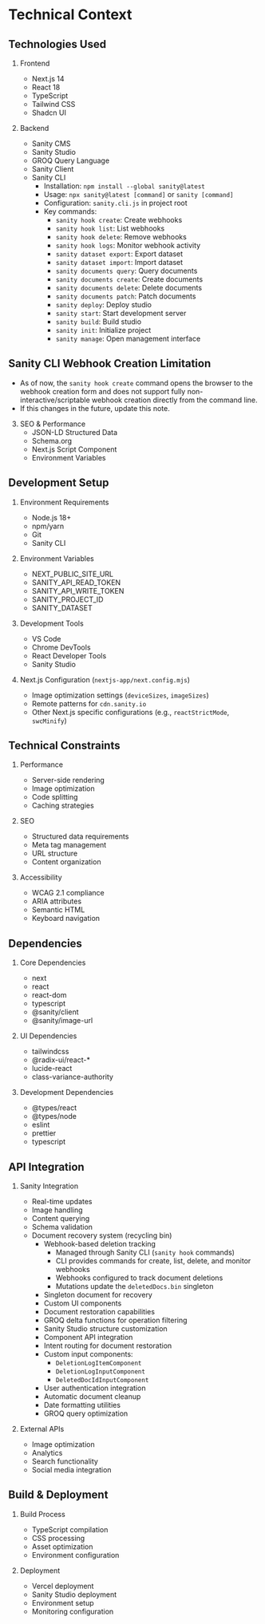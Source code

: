 # Technical Context

## Technologies Used

1. Frontend

   - Next.js 14
   - React 18
   - TypeScript
   - Tailwind CSS
   - Shadcn UI

2. Backend

   - Sanity CMS
   - Sanity Studio
   - GROQ Query Language
   - Sanity Client
   - Sanity CLI
     - Installation: `npm install --global sanity@latest`
     - Usage: `npx sanity@latest [command]` or `sanity [command]`
     - Configuration: `sanity.cli.js` in project root
     - Key commands:
       - `sanity hook create`: Create webhooks
       - `sanity hook list`: List webhooks
       - `sanity hook delete`: Remove webhooks
       - `sanity hook logs`: Monitor webhook activity
       - `sanity dataset export`: Export dataset
       - `sanity dataset import`: Import dataset
       - `sanity documents query`: Query documents
       - `sanity documents create`: Create documents
       - `sanity documents delete`: Delete documents
       - `sanity documents patch`: Patch documents
       - `sanity deploy`: Deploy studio
       - `sanity start`: Start development server
       - `sanity build`: Build studio
       - `sanity init`: Initialize project
       - `sanity manage`: Open management interface

## Sanity CLI Webhook Creation Limitation

- As of now, the `sanity hook create` command opens the browser to the webhook creation form and does not support fully non-interactive/scriptable webhook creation directly from the command line.
- If this changes in the future, update this note.

3. SEO & Performance
   - JSON-LD Structured Data
   - Schema.org
   - Next.js Script Component
   - Environment Variables

## Development Setup

1. Environment Requirements

   - Node.js 18+
   - npm/yarn
   - Git
   - Sanity CLI

2. Environment Variables

   - NEXT_PUBLIC_SITE_URL
   - SANITY_API_READ_TOKEN
   - SANITY_API_WRITE_TOKEN
   - SANITY_PROJECT_ID
   - SANITY_DATASET

3. Development Tools

   - VS Code
   - Chrome DevTools
   - React Developer Tools
   - Sanity Studio

4. Next.js Configuration (`nextjs-app/next.config.mjs`)
   - Image optimization settings (`deviceSizes`, `imageSizes`)
   - Remote patterns for `cdn.sanity.io`
   - Other Next.js specific configurations (e.g., `reactStrictMode`, `swcMinify`)

## Technical Constraints

1. Performance

   - Server-side rendering
   - Image optimization
   - Code splitting
   - Caching strategies

2. SEO

   - Structured data requirements
   - Meta tag management
   - URL structure
   - Content organization

3. Accessibility
   - WCAG 2.1 compliance
   - ARIA attributes
   - Semantic HTML
   - Keyboard navigation

## Dependencies

1. Core Dependencies

   - next
   - react
   - react-dom
   - typescript
   - @sanity/client
   - @sanity/image-url

2. UI Dependencies

   - tailwindcss
   - @radix-ui/react-\*
   - lucide-react
   - class-variance-authority

3. Development Dependencies
   - @types/react
   - @types/node
   - eslint
   - prettier
   - typescript

## API Integration

1. Sanity Integration

   - Real-time updates
   - Image handling
   - Content querying
   - Schema validation
   - Document recovery system (recycling bin)
     - Webhook-based deletion tracking
       - Managed through Sanity CLI (`sanity hook` commands)
       - CLI provides commands for create, list, delete, and monitor webhooks
       - Webhooks configured to track document deletions
       - Mutations update the `deletedDocs.bin` singleton
     - Singleton document for recovery
     - Custom UI components
     - Document restoration capabilities
     - GROQ delta functions for operation filtering
     - Sanity Studio structure customization
     - Component API integration
     - Intent routing for document restoration
     - Custom input components:
       - `DeletionLogItemComponent`
       - `DeletionLogInputComponent`
       - `DeletedDocIdInputComponent`
     - User authentication integration
     - Automatic document cleanup
     - Date formatting utilities
     - GROQ query optimization

2. External APIs
   - Image optimization
   - Analytics
   - Search functionality
   - Social media integration

## Build & Deployment

1. Build Process

   - TypeScript compilation
   - CSS processing
   - Asset optimization
   - Environment configuration

2. Deployment
   - Vercel deployment
   - Sanity Studio deployment
   - Environment setup
   - Monitoring configuration
